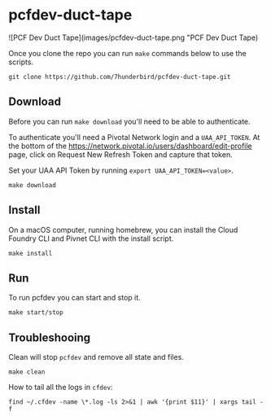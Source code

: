# pcfdev-duct-tape

![PCF Dev Duct Tape](images/pcfdev-duct-tape.png "PCF Dev Duct Tape)

Once you clone the repo you can run `make` commands below to use the scripts.

```
git clone https://github.com/7hunderbird/pcfdev-duct-tape.git
```

## Download

Before you can run `make download` you'll need to be able to authenticate.

To authenticate you'll need a Pivotal Network login and a `UAA_API_TOKEN`.  At the bottom of the https://network.pivotal.io/users/dashboard/edit-profile page, click on Request New Refresh Token and capture that token.

Set your UAA API Token by running `export UAA_API_TOKEN=<value>`.

```
make download
```

## Install

On a macOS computer, running homebrew, you can install the Cloud Foundry CLI and Pivnet CLI with the install script.

```
make install
```

## Run

To run pcfdev you can start and stop it.

```
make start/stop
```

## Troubleshooing

Clean will stop `pcfdev` and remove all state and files.

```
make clean
```
How to tail all the logs in `cfdev`:

```
find ~/.cfdev -name \*.log -ls 2>&1 | awk '{print $11}' | xargs tail -f
```
